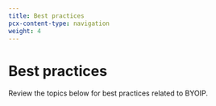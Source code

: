 ```yaml
---
title: Best practices
pcx-content-type: navigation
weight: 4
---
```


# Best practices

Review the topics below for best practices related to BYOIP.

<DirectoryListing path="/best-practices" />